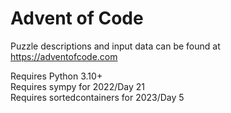 # Advent of Code

Puzzle descriptions and input data can be found at https://adventofcode.com

Requires Python 3.10+  
Requires sympy for 2022/Day 21  
Requires sortedcontainers for 2023/Day 5
